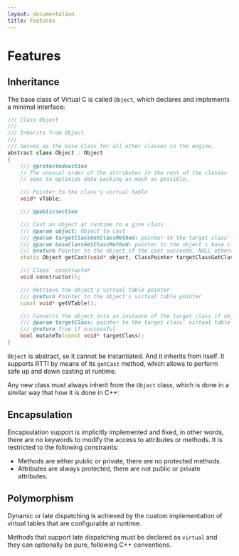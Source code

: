```yaml
---
layout: documentation
title: Features
---
```


# Features

## Inheritance

The base class of Virtual C is called `Object`, which declares and implements a minimal interface:

```cpp
/// Class Object
///
/// Inherits from Object
///
/// Serves as the base class for all other classes in the engine.
abstract class Object : Object
{
    /// @protectedsection
    // The unusual order of the attributes in the rest of the classes
    // aims to optimize data packing as much as possible.

    /// Pointer to the class's virtual table
    void* vTable;

    /// @publicsection

    /// Cast an object at runtime to a give class.
    /// @param object: Object to cast
    /// @param targetClassGetClassMethod: pointer to the target class' identifier method
    /// @param baseClassGetClassMethod: pointer to the object's base class' identifier method
    /// @return Pointer to the object if the cast succeeds, NULL otherwhise.
    static Object getCast(void* object, ClassPointer targetClassGetClassMethod, ClassPointer baseClassGetClassMethod);

    /// Class' constructor
    void constructor();

    /// Retrieve the object's virtual table pointer
    /// @return Pointer to the object's virtual table pointer
    const void* getVTable();

    /// Converts the object into an instance of the target class if object's class is in the hierarchy of the target class.
    /// @param targetClass: pointer to the target class' virtual table
    /// @return True if successful
    bool mutateTo(const void* targetClass);
}
```

`Object` is abstract, so it cannot be instantiated. And it inherits from itself. It supports RTTI by means of its `getCast` method, which allows to perform safe up and down casting at runtime.

Any new class must always inherit from the `Object` class, which is done in a similar way that how it is done in C++:

## Encapsulation

Encapsulation support is implicitly implemented and fixed, in other words, there are no keywords to modify the access to attributes or methods. It is restricted to the following constraints:

- Methods are either public or private, there are no protected methods.
- Attributes are always protected, there are not public or private attributes.

## Polymorphism

Dynamic or late dispatching is achieved by the custom implementation of virtual tables that are configurable at runtime.

Methods that support late dispatching must be declared as `virtual` and they can optionally be pure, following C++ conventions.
